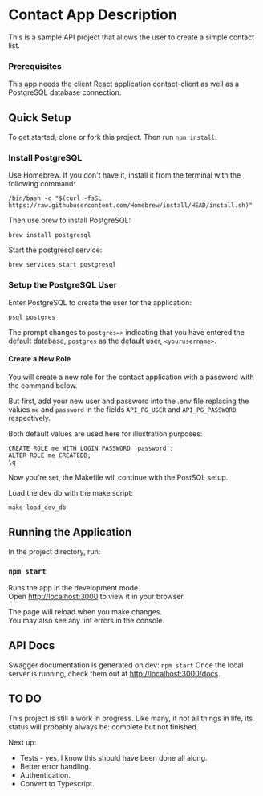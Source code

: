 # Contact App Description

This is a sample API project that allows the user to create a simple contact list.

### Prerequisites
This app needs the client React application contact-client as well as a
PostgreSQL database connection.

## Quick Setup

To get started, clone or fork this project.
Then run `npm install`.

### Install PostgreSQL
Use Homebrew. If you don't have it, install it from the terminal with the following command:
``` shell
/bin/bash -c "$(curl -fsSL https://raw.githubusercontent.com/Homebrew/install/HEAD/install.sh)"
```

Then use brew to install PostgreSQL:
``` shell
brew install postgresql
```

Start the postgresql service:
``` shell
brew services start postgresql
```

### Setup the PostgreSQL User
Enter PostgreSQL to create the user for the application:
``` shell
psql postgres
```

The prompt changes to `postgres=>` indicating that you have entered the default
database, `postgres` as the default user, `<yourusername>`.

#### Create a New Role
You will create a new role for the contact application with a password with the command below.

But first, add your new user and password into the .env file replacing the values `me` and
`password` in the fields `API_PG_USER` and `API_PG_PASSWORD` respectively.

Both default values are used here for illustration purposes:

``` shell
CREATE ROLE me WITH LOGIN PASSWORD 'password';
ALTER ROLE me CREATEDB;
\q
```

Now you're set, the Makefile will continue with the PostSQL setup.

Load the dev db with the make script:
``` shell
make load_dev_db
```

## Running the Application

In the project directory, run:

### `npm start`

Runs the app in the development mode.\
Open [http://localhost:3000](http://localhost:3000) to view it in your browser.

The page will reload when you make changes.\
You may also see any lint errors in the console.

## API Docs
Swagger documentation is generated on dev: `npm start`
Once the local server is running, check them out at
[http://localhost:3000/docs](http://localhost:3000/docs).

## TO DO
This project is still a work in progress. Like many, if not all things
in life, its status will probably always be: complete but not finished.

Next up:

* Tests - yes, I know this should have been done all along.
* Better error handling.
* Authentication.
* Convert to Typescript.
